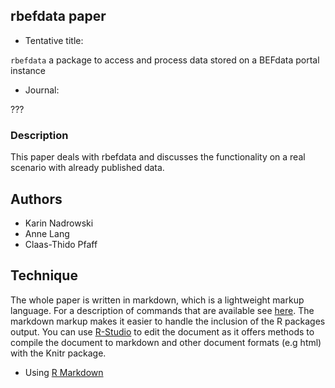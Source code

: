 ## rbefdata paper

* Tentative title:

`rbefdata` a package to access and process data stored on a BEFdata portal instance

* Journal:

???

### Description

This paper deals with rbefdata and discusses the functionality on a real
scenario with already published data.

## Authors

* Karin Nadrowski
* Anne Lang
* Claas-Thido Pfaff

## Technique

The whole paper is written in markdown, which is a lightweight markup language.
For a description of commands that are available see
[here](http://markdown.de/syntax/). The markdown markup makes it easier to
handle the inclusion of the R packages output. You can use
[R-Studio](http://www.rstudio.com/) to edit the document as it offers methods
to compile the document to markdown and other document formats (e.g html) with
the Knitr package.

* Using [R Markdown](http://www.rstudio.com/ide/docs/authoring/using_markdown)
